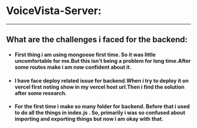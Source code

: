 # VoiceVista-Server:
***
## What are the challenges i faced for the backend:
+ #### First thing i am using mongoose first time. So it was little uncomfortable for me.But this isn't being a problem for long time.After some routes make i am now confident about it.
+ #### I have face deploy related issue for backend.When i try to deploy it on vercel first noting show in my vercel host url.Then i find the solution after some research.
+ #### For the first time i make so many folder for backend. Before that i used to do all the things in index.js . So, primarily i was so confused about importing and exporting things but now i am okay with that.